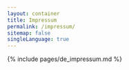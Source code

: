 ```yaml
---
layout: container
title: Impressum
permalink: /impressum/
sitemap: false
singleLanguage: true
---
```

{% include pages/de_impressum.md %}
